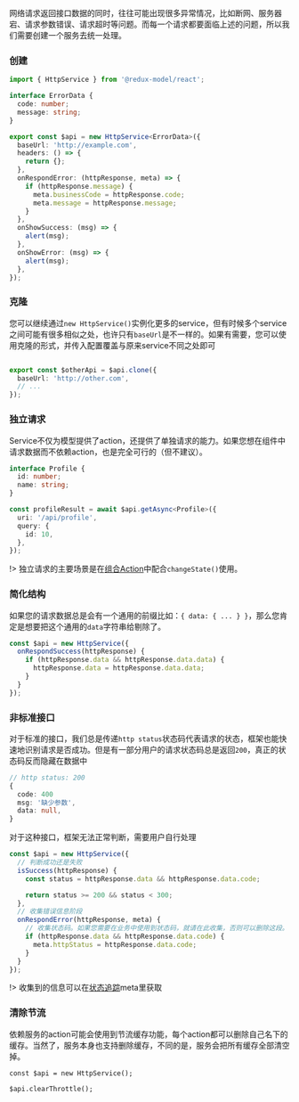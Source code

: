 网络请求返回接口数据的同时，往往可能出现很多异常情况，比如断网、服务器宕、请求参数错误、请求超时等问题。而每一个请求都要面临上述的问题，所以我们需要创建一个服务去统一处理。

### 创建

```typescript
import { HttpService } from '@redux-model/react';

interface ErrorData {
  code: number;
  message: string;
}

export const $api = new HttpService<ErrorData>({
  baseUrl: 'http://example.com',
  headers: () => {
    return {};
  },
  onRespondError: (httpResponse, meta) => {
    if (httpResponse.message) {
      meta.businessCode = httpResponse.code;
      meta.message = httpResponse.message;
    }
  },
  onShowSuccess: (msg) => {
    alert(msg);
  },
  onShowError: (msg) => {
    alert(msg);
  },
});
```

### 克隆
您可以继续通过`new HttpService()`实例化更多的service，但有时候多个service之间可能有很多相似之处，也许只有`baseUrl`是不一样的。如果有需要，您可以使用克隆的形式，并传入配置覆盖与原来service不同之处即可
```typescript

export const $otherApi = $api.clone({
  baseUrl: 'http://other.com',
  // ...
});
```

### 独立请求
Service不仅为模型提供了action，还提供了单独请求的能力。如果您想在组件中请求数据而不依赖action，也是完全可行的（但不建议）。
```typescript
interface Profile {
  id: number;
  name: string;
}

const profileResult = await $api.getAsync<Profile>({
  uri: '/api/profile',
  query: {
    id: 10,
  },
});
```
!> 独立请求的主要场景是在[组合Action](/zh-cn/define-compose-action.md)中配合`changeState()`使用。

### 简化结构
如果您的请求数据总是会有一个通用的前缀比如：`{ data: { ... } }`，那么您肯定是想要把这个通用的`data`字符串给剔除了。
```typescript
const $api = new HttpService({
  onRespondSuccess(httpResponse) {
    if (httpResponse.data && httpResponse.data.data) {
      httpResponse.data = httpResponse.data.data;
    }
  }
});
```

### 非标准接口
对于标准的接口，我们总是传递`http status`状态码代表请求的状态，框架也能快速地识别请求是否成功。但是有一部分用户的请求状态码总是返回`200`，真正的状态码反而隐藏在数据中
```typescript
// http status: 200
{
  code: 400
  msg: '缺少参数',
  data: null,
}
```
对于这种接口，框架无法正常判断，需要用户自行处理
```typescript
const $api = new HttpService({
  // 判断成功还是失败
  isSuccess(httpResponse) {
    const status = httpResponse.data && httpResponse.data.code;

    return status >= 200 && status < 300;
  },
  // 收集错误信息阶段
  onRespondError(httpResponse, meta) {
    // 收集状态码。如果您需要在业务中使用到状态码，就请在此收集，否则可以删除这段。
    if (httpResponse.data && httpResponse.data.code) {
      meta.httpStatus = httpResponse.data.code;
    }
  }
});
```

!> 收集到的信息可以在[状态追踪](/zh-cn/meta.md)meta里获取

### 清除节流
依赖服务的action可能会使用到节流缓存功能，每个action都可以删除自己名下的缓存。当然了，服务本身也支持删除缓存，不同的是，服务会把所有缓存全部清空掉。
```
const $api = new HttpService();

$api.clearThrottle();
```
